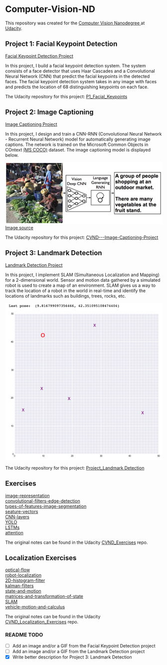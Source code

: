 # Computer-Vision-ND
This repository was created for the [Computer Vision Nanodegree ](https://www.udacity.com/course/computer-vision-nanodegree--nd891) at [Udacity](https://Udacity.com).

## Project 1: Facial Keypoint Detection

[Facial Keypoint Detection Project](project_1_facial_keypoints)<br/>

In this project, I build a facial keypoint detection system. The system consists of a face detector that uses Haar Cascades and a Convolutional Neural Network (CNN) that predict the facial keypoints in the detected faces. The facial keypoint detection system takes in any image with faces and predicts the location of 68 distinguishing keypoints on each face.

The Udacity repository for this project: [P1_Facial_Keypoints](https://github.com/udacity/P1_Facial_Keypoints)

## Project 2: Image Captioning

[Image Captioning Project](project_2_image_captioning_project)<br/>

In this project, I design and train a CNN-RNN (Convolutional Neural Network - Recurrent Neural Network) model for  automatically generating image captions. The network is trained on the Microsoft Common Objects in COntext [(MS COCO)](http://cocodataset.org/#home) dataset. The image captioning model is displayed below.

![Image Captioning Model](images/cnn_rnn_model.png?raw=true) [Image source](https://arxiv.org/pdf/1411.4555.pdf)

The Udacity repository for this project: [CVND---Image-Captioning-Project](https://github.com/udacity/CVND---Image-Captioning-Project)

## Project 3: Landmark Detection

[Landmark Detection Project](project_3_landmark_detection)<br/>

In this project, I implement SLAM (Simultaneous Localization and Mapping) for a 2-dimensional world.  Sensor and motion data gathered by a simulated robot is used to create a map of an environment. SLAM gives us a way to track the location of a robot in the world in real-time and identify the locations of landmarks such as buildings, trees, rocks, etc.

![Image Captioning Model](images/robot_world.png?raw=true)

The Udacity repository for this project: [Project_Landmark Detection](https://github.com/udacity/CVND_Localization_Exercises/tree/master/Project_Landmark%20Detection)

## Exercises

[image-representation](exercises/1_1_Image_Representation)<br/>
[convolutional-filters-edge-detection](exercises/1_2_Convolutional_Filters_Edge_Detection)<br/>
[types-of-features-image-segmentation](exercises/1_3_Types_of_Features_Image_Segmentation)<br/>
[seature-vectors](exercises/1_4_Feature_Vectors)<br/>
[CNN-layers](exercises/1_5_CNN_Layers)<br/>
[YOLO](exercises/2_2_YOLO)<br/>
[LSTMs](exercises/2_4_LSTMs)<br/>
[attention](exercises/2_6_Attention)<br/>

The original notes can be found in the Udacity [CVND_Exercises](https://github.com/udacity/CVND_Exercises) repo.

##  Localization Exercises

[optical-flow](localization_exercises/4_1_Optical_Flow)<br/>
[robot-localization](localization_exercises/4_2_Robot_Localization)<br/>
[2D-histogram-filter](localization_exercises/4_3_2D_Histogram_Filter)<br/>
[kalman-filters](localization_exercises/4_4_Kalman_Filters)<br/>
[state-and-motion](localization_exercises/4_5_State_and_Motion)<br/>
[matrices-and-transformation-of-state](localization_exercises/4_6_Matrices_and_Transformation_of_State)<br/>
[SLAM](localization_exercises/4_7_SLAM)<br/>
[vehicle-motion-and-calculus](localization_exercises/4_8_Vehicle_Motion_and_Calculus)<br/>

The original notes can be found in the Udacity [CVND_Localization_Exercises](https://github.com/udacity/CVND_Localization_Exercises) repo.



### README TODO
- [ ] Add an image and/or a GIF from the Facial Keypoint Detection project
- [ ] Add an image and/or a GIF from the Landmark Detection project
- [x] Write better description for Project 3: Landmark Detection
